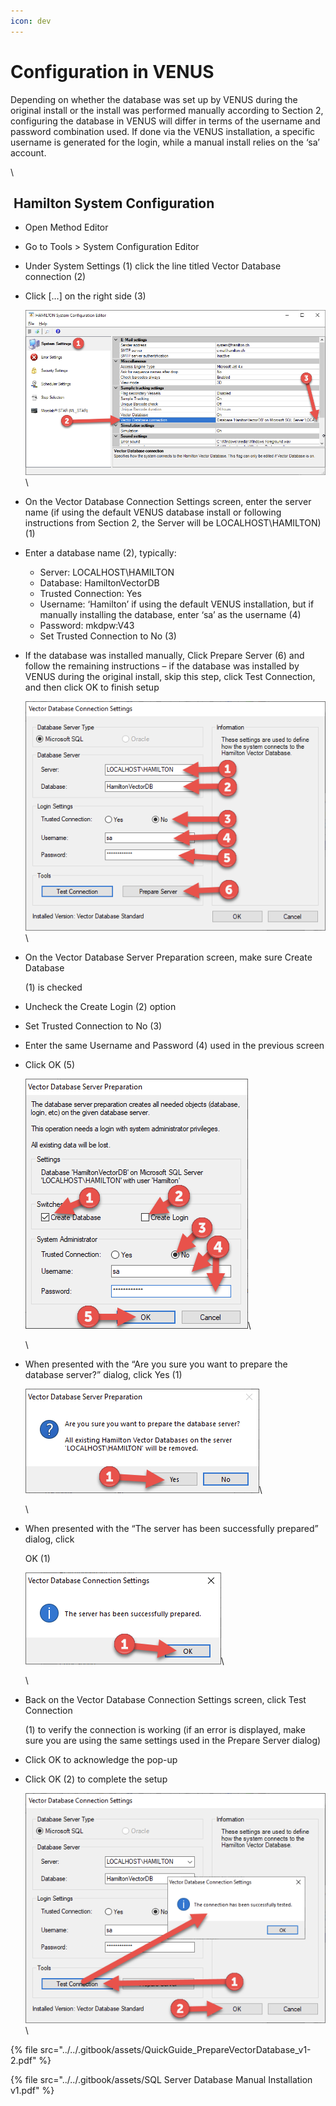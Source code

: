 ```yaml
---
icon: dev
---
```


# Configuration in VENUS

Depending on whether the database was set up by VENUS during the original install or the install was performed manually according to Section 2, configuring the database in VENUS will differ in terms of the username and password combination used. If done via the VENUS installation, a specific username is generated for the login, while a manual install relies on the ‘sa’ account.

\


## ‌ Hamilton System Configuration

* Open Method Editor
* Go to Tools > System Configuration Editor
* Under System Settings (1) click the line titled Vector Database connection (2)
*   Click \[…] on the right side (3)

    ![](<../../.gitbook/assets/image (32).png>)\

* On the Vector Database Connection Settings screen, enter the server name (if using the default VENUS database install or following instructions from Section 2, the Server will be LOCALHOST\HAMILTON) (1)
* Enter a database name (2), typically:
  * Server: LOCALHOST\HAMILTON
  * Database: HamiltonVectorDB
  * Trusted Connection: Yes
  * Username: ‘Hamilton’ if using the default VENUS installation, but if manually installing the database, enter ‘sa’ as the username (4)
  * Password: mkdpw:V43
  * Set Trusted Connection to No (3)
*   If the database was installed manually, Click Prepare Server (6) and follow the remaining instructions – if the database was installed by VENUS during the original install, skip this step, click Test Connection, and then click OK to finish setup

    ![](<../../.gitbook/assets/image (33).png>)\

*   On the Vector Database Server Preparation screen, make sure Create Database

    (1) is checked
* Uncheck the Create Login (2) option
* Set Trusted Connection to No (3)
* Enter the same Username and Password (4) used in the previous screen
*   Click OK (5)

    ![](<../../.gitbook/assets/image (34).png>)\


    \

*   When presented with the “Are you sure you want to prepare the database server?” dialog, click Yes (1)

    ![](<../../.gitbook/assets/image (35).png>)\


    \

*   When presented with the “The server has been successfully prepared” dialog, click

    OK (1)

    ![](<../../.gitbook/assets/image (36).png>)\


    \

*   Back on the Vector Database Connection Settings screen, click Test Connection

    (1) to verify the connection is working (if an error is displayed, make sure you are using the same settings used in the Prepare Server dialog)
* Click OK to acknowledge the pop-up
*   Click OK (2) to complete the setup

    ![](<../../.gitbook/assets/image (37).png>)\




{% file src="../../.gitbook/assets/QuickGuide_PrepareVectorDatabase_v1-2.pdf" %}

{% file src="../../.gitbook/assets/SQL Server Database Manual Installation v1.pdf" %}

